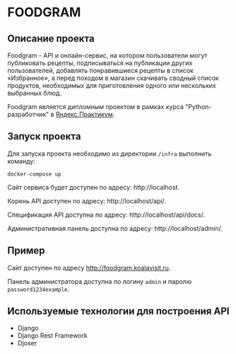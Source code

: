 # FOODGRAM

## Описание проекта
Foodgram - API и онлайн-сервис, на котором пользователи могут публиковать рецепты, подписываться на публикации других пользователей, добавлять понравившиеся рецепты в список «Избранное», а перед походом в магазин скачивать сводный список продуктов, необходимых для приготовления одного или нескольких выбранных блюд.

Foodgram является дипломным проектом в рамках курса "Python-разработчик" в [Яндекс.Практикум](https://praktikum.yandex.ru/).

## Запуск проекта
Для запуска проекта необходимо из директории `/infra` выполнить команду:
```
docker-compose up
```

Сайт сервиса будет доступен по адресу: http://localhost.

Корень API доступен по адресу: http://localhost/api/.

Спецификация API доступна по адресу: http://localhost/api/docs/.

Административная панель доступна по адресу: http://localhost/admin/.

## Пример
Сайт доступен по адресу http://foodgram.koalavisit.ru.

Панель администратора доступна по логину `admin` и паролю `password1234example`. 

## Используемые технологии для построения API

* Django
* Django Rest Framework
* Djoser